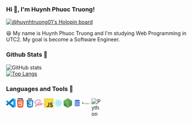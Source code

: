 ### Hi 👋, I'm Huynh Phuoc Truong!

[![@huynhtruong01's Holopin board](https://holopin.io/api/user/board?user=huynhtruong01)](https://holopin.io/@huynhtruong01)

😆 My name is Huynh Phuoc Truong and I'm studying Web Programming in UTC2. My goal is become a Software Engineer.

### Github Stats 🤗

![GitHub stats](https://github-readme-stats.vercel.app/api?username=huynhtruong01&theme=radical&show_icons=true&count_private=true)
<br/>
[![Top Langs](https://github-readme-stats.vercel.app/api/top-langs/?username=huynhtruong01&theme=highcontrast&hide_border=false&include_all_commits=false&count_private=false&layout=compact)](https://github.com/anuraghazra/github-readme-stats)

### Languages and Tools 😤

<img align="left" alt="Visual Studio Code" width="26px" src="https://raw.githubusercontent.com/github/explore/80688e429a7d4ef2fca1e82350fe8e3517d3494d/topics/visual-studio-code/visual-studio-code.png" />
<img align="left" alt="HTML5" width="26px" src="https://raw.githubusercontent.com/github/explore/80688e429a7d4ef2fca1e82350fe8e3517d3494d/topics/html/html.png" />
<img align="left" alt="CSS3" width="26px" src="https://raw.githubusercontent.com/github/explore/80688e429a7d4ef2fca1e82350fe8e3517d3494d/topics/css/css.png" />
<img align="left" alt="Sass" width="26px" src="https://raw.githubusercontent.com/github/explore/80688e429a7d4ef2fca1e82350fe8e3517d3494d/topics/sass/sass.png" />
<img align="left" alt="JavaScript" width="26px" src="https://raw.githubusercontent.com/github/explore/80688e429a7d4ef2fca1e82350fe8e3517d3494d/topics/javascript/javascript.png" />
<img align="left" alt="React" width="26px" src="https://raw.githubusercontent.com/github/explore/80688e429a7d4ef2fca1e82350fe8e3517d3494d/topics/react/react.png" />
<img align="left" alt="Node.js" width="26px" src="https://raw.githubusercontent.com/github/explore/80688e429a7d4ef2fca1e82350fe8e3517d3494d/topics/nodejs/nodejs.png" />
<img align="left" alt="SQL" width="26px" src="https://raw.githubusercontent.com/github/explore/80688e429a7d4ef2fca1e82350fe8e3517d3494d/topics/sql/sql.png" />
<img align="left" alt="MongoDB" width="26px" src="https://raw.githubusercontent.com/github/explore/80688e429a7d4ef2fca1e82350fe8e3517d3494d/topics/mongodb/mongodb.png" />
<img align="left" alt="Python" width="26px" src="https://raw.githubusercontent.com/jmnote/z-icons/master/svg/python.svg" />
